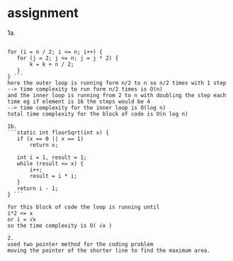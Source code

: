 # assignment
1a.
 ```int i, j, k = 0;

for (i = n / 2; i <= n; i++) {
    for (j = 2; j <= n; j = j * 2) {
        k = k + n / 2;
    }
} ```
here the outer loop is running form n/2 to n so n/2 times with 1 step
--> time complexity to run form n/2 times is O(n)
and the inner loop is running from 2 to n with doubling the step each time eg if element is 16 the steps would be 4
--> time complexity for the inner loop is O(log n)
total time complexity for the block of code is O(n log n)

1b.
 ```static int floorSqrt(int x) {
    if (x == 0 || x == 1)
        return x;

    int i = 1, result = 1;
    while (result <= x) {
        i++;
        result = i * i;
    }
    return i - 1;
} ```

for this block of code the loop is running until 
i*2 <= x
or i = √x
so the time complexity is O( √x )

2.
used two pointer method for the coding problem
moving the pointer of the shorter line to find the maximum area.
